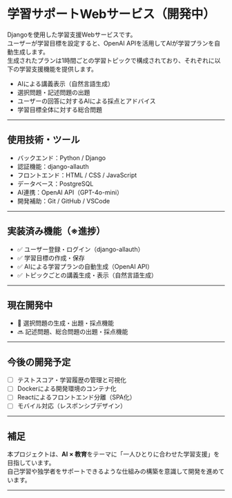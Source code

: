# 学習サポートWebサービス（開発中）

Djangoを使用した学習支援Webサービスです。  
ユーザーが学習目標を設定すると、OpenAI APIを活用してAIが学習プランを自動生成します。  
生成されたプランは1時間ごとの学習トピックで構成されており、それぞれに以下の学習支援機能を提供します。

- AIによる講義表示（自然言語生成）
- 選択問題・記述問題の出題
- ユーザーの回答に対するAIによる採点とアドバイス
- 学習目標全体に対する総合問題


---

## 使用技術・ツール

- バックエンド：Python / Django
- 認証機能：django-allauth
- フロントエンド：HTML / CSS / JavaScript
- データベース：PostgreSQL
- AI連携：OpenAI API（GPT-4o-mini）
- 開発補助：Git / GitHub / VSCode

---

## 実装済み機能（※進捗）

- ✅ ユーザー登録・ログイン（django-allauth）
- ✅ 学習目標の作成・保存
- ✅ AIによる学習プランの自動生成（OpenAI API）
- ✅ トピックごとの講義生成・表示（自然言語生成）

---

## 現在開発中

- 🔧 選択問題の生成・出題・採点機能  
- 🔜 記述問題、総合問題の出題・採点機能

---

## 今後の開発予定

- [ ] テストスコア・学習履歴の管理と可視化
- [ ] Dockerによる開発環境のコンテナ化
- [ ] Reactによるフロントエンド分離（SPA化）
- [ ] モバイル対応（レスポンシブデザイン）

---

## 補足

本プロジェクトは、**AI × 教育**をテーマに「一人ひとりに合わせた学習支援」を目指しています。  
自己学習や独学者をサポートできるような仕組みの構築を意識して開発を進めています。

---
